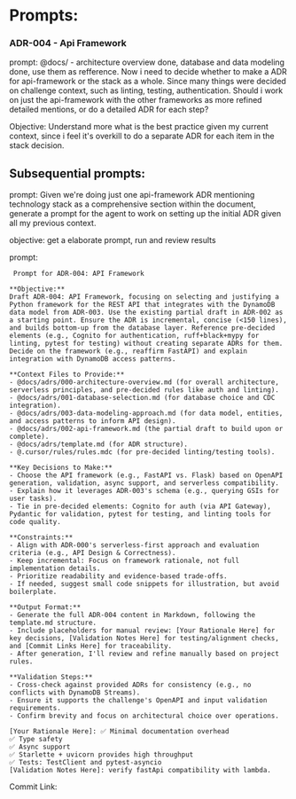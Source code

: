 # Prompts:

### ADR-004 - Api Framework
prompt:
    @docs/ - architecture overview done, database and data modeling done, use them as refference.
    Now i need to decide whether to make a ADR for api-framework or the stack as a whole. Since many things were decided on challenge context, such as linting, testing, authentication. Should i work on just the api-framework with the other frameworks as more refined detailed mentions, or do a detailed ADR for each step?

Objective:
    Understand more what is  the best practice given my current context, since i feel it's  overkill to do a separate ADR for each item in the stack decision.

## Subsequential prompts:
prompt: Given we're doing just one api-framework ADR mentioning technology stack as a comprehensive section within the document, generate a prompt for the agent to work on setting up the initial ADR given all my previous context.

objective:
get a elaborate prompt, run and review results

prompt:
```
 Prompt for ADR-004: API Framework

**Objective:**  
Draft ADR-004: API Framework, focusing on selecting and justifying a Python framework for the REST API that integrates with the DynamoDB data model from ADR-003. Use the existing partial draft in ADR-002 as a starting point. Ensure the ADR is incremental, concise (<150 lines), and builds bottom-up from the database layer. Reference pre-decided elements (e.g., Cognito for authentication, ruff+black+mypy for linting, pytest for testing) without creating separate ADRs for them. Decide on the framework (e.g., reaffirm FastAPI) and explain integration with DynamoDB access patterns.

**Context Files to Provide:**  
- @docs/adrs/000-architecture-overview.md (for overall architecture, serverless principles, and pre-decided rules like auth and linting).  
- @docs/adrs/001-database-selection.md (for database choice and CDC integration).  
- @docs/adrs/003-data-modeling-approach.md (for data model, entities, and access patterns to inform API design).  
- @docs/adrs/002-api-framework.md (the partial draft to build upon or complete).  
- @docs/adrs/template.md (for ADR structure).  
- @.cursor/rules/rules.mdc (for pre-decided linting/testing tools).  

**Key Decisions to Make:**  
- Choose the API framework (e.g., FastAPI vs. Flask) based on OpenAPI generation, validation, async support, and serverless compatibility.  
- Explain how it leverages ADR-003's schema (e.g., querying GSIs for user tasks).  
- Tie in pre-decided elements: Cognito for auth (via API Gateway), Pydantic for validation, pytest for testing, and linting tools for code quality.  

**Constraints:**  
- Align with ADR-000's serverless-first approach and evaluation criteria (e.g., API Design & Correctness).  
- Keep incremental: Focus on framework rationale, not full implementation details.  
- Prioritize readability and evidence-based trade-offs.  
- If needed, suggest small code snippets for illustration, but avoid boilerplate.  

**Output Format:**  
- Generate the full ADR-004 content in Markdown, following the template.md structure.  
- Include placeholders for manual review: [Your Rationale Here] for key decisions, [Validation Notes Here] for testing/alignment checks, and [Commit Links Here] for traceability.  
- After generation, I'll review and refine manually based on project rules.

**Validation Steps:**  
- Cross-check against provided ADRs for consistency (e.g., no conflicts with DynamoDB Streams).  
- Ensure it supports the challenge's OpenAPI and input validation requirements.  
- Confirm brevity and focus on architectural choice over operations.

[Your Rationale Here]: ✅ Minimal documentation overhead
✅ Type safety
✅ Async support
✅ Starlette + uvicorn provides high throughput
✅ Tests: TestClient and pytest-asyncio  
[Validation Notes Here]: verify fastApi compatibility with lambda.  
```

Commit Link: